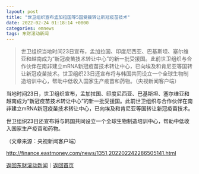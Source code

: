 ```yaml
---
layout: post
title: "世卫组织宣布孟加拉国等5国受援转让新冠疫苗技术"
date: 2022-02-24 01:18:14 +0800
categories: emnews
tags: 东财滚动新闻
---
```

> 世卫组织当地时间23日宣布，孟加拉国、印度尼西亚、巴基斯坦、塞尔维亚和越南成为“新冠疫苗技术转让中心”的新一批受援国。此前世卫组织与合作伙伴在南非建立mRNA新冠疫苗技术转让中心，已向埃及和肯尼亚等国转让新冠疫苗技术。世卫组织23日还宣布将与韩国共同设立一个全球生物制造培训中心，帮助中低收入国家生产疫苗和药物。（央视新闻客户端）

<p>当地时间23日，世卫组织宣布，孟加拉国、印度尼西亚、巴基斯坦、塞尔维亚和越南成为“新冠疫苗技术转让中心”的新一批受援国。此前世卫组织与合作伙伴在南非建立mRNA新冠疫苗技术转让中心，已向埃及和肯尼亚等国转让新冠疫苗技术。</p>
 <p>世卫组织23日还宣布将与韩国共同设立一个全球生物制造培训中心，帮助中低收入国家生产疫苗和药物。</p><p class="em_media">（文章来源：央视新闻客户端）</p>

<http://finance.eastmoney.com/news/1351,202202242286505141.html>

[返回东财滚动新闻](//finews.withounder.com/emnews/)｜[返回首页](//finews.withounder.com/)